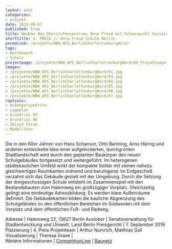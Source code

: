 ```yaml
---
layout: post
categories:
- projekt
date: 2016-09-07
published: true
title: Neubau des Oberstufenzentrums Anna Freud mit Schwerpunkt Sozialwesen
shorttitle: 4. PREIS // Anna-Freud-Schule Berlin
permalink: /projekte/WBW_AFS_BerlinCharlottenburgNord/
tags: 
- Wettbewerb
- Schule
projectpage: /projekte/WBW_AFS_BerlinCharlottenburgNord/00_Projektpage.jpg
images:
- /projekte/WBW_AFS_BerlinCharlottenburgNord/01.jpg
- /projekte/WBW_AFS_BerlinCharlottenburgNord/03.jpg
- /projekte/WBW_AFS_BerlinCharlottenburgNord/04.jpg
- /projekte/WBW_AFS_BerlinCharlottenburgNord/05.jpg
- /projekte/WBW_AFS_BerlinCharlottenburgNord/06.jpg
- /projekte/WBW_AFS_BerlinCharlottenburgNord/07.jpg
captions:
- Außenperspektive
- Lageplan
- Grundriss EG
- Grundriss OG
- Skizze Forum
- Modellfoto
---
```

Die in den 60er Jahren von Hans Scharoun, Otto Bartning, Arno Häring und anderen entwickelte Idee einer aufgelockerten, durchgrünten Stadtlandschaft wird durch den geplanten Baukörper des neuen Schulgebäudes fortgesetzt und weitergeführt. Im heterogenen städtebaulichen Umfeld wirkt der kompakte Solitär mit seinen nahezu gleichwertigen Raumkanten ordnend und beruhigend. Im Erdgeschoß verzahnt sich das Gebäude gezielt mit der Umgebung. Durch die Setzung der dreigeschossigen Schule entsteht im Zusammenspiel mit den Bestandsbauten zum Halemweg ein großzügiger Vorplatz. Gleichzeitig gelingt eine eindeutige Adressbildung. Es werden klare Außenräume definiert. Die Gebäudekanten bilden die bauliche Abgrenzung des Schulgeländes zu den öffentlichen Bereichen im Südwesten mit dem Vorplatz und dem öffentlichen Fuß- und Radweg.

Adresse					|	Halemweg 22, 13627 Berlin
Auslober				|	Senatsverwaltung für Stadtentwicklung und Umwelt, Land Berlin
Preisgericht			|	7. September 2016
Platzierung				|	4. Preis
Projektteam				|	Arthur Numrich, Matthias Gall
Visualisierung      	|	Theresa Grave
                            |    
Weitere Informationen       |   [CompetitionLine](https://www.competitionline.com/de/ergebnisse/217896) 
                            |   [Baunetz](http://www.baunetz.de/meldungen/Meldungen-Wettbewerb_in_Berlin_entschieden_4832730.html)
